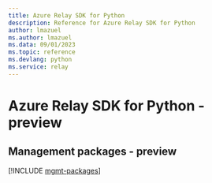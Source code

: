 ```yaml
---
title: Azure Relay SDK for Python
description: Reference for Azure Relay SDK for Python
author: lmazuel
ms.author: lmazuel
ms.data: 09/01/2023
ms.topic: reference
ms.devlang: python
ms.service: relay
---
```

# Azure Relay SDK for Python - preview

## Management packages - preview
[!INCLUDE [mgmt-packages](relay-mgmt-index.md)]